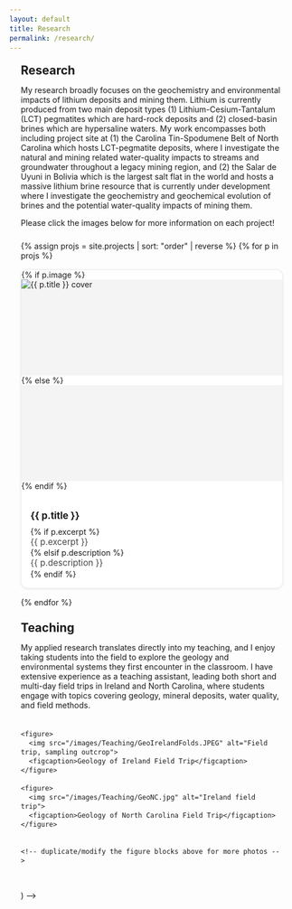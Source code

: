 ```yaml
---
layout: default
title: Research
permalink: /research/
---
```


<style>
/* Add spacing so content isn’t flush with screen edges */
.page-content {
  max-width: 900px;   /* keeps text in a nice readable width */
  margin: 0 auto;     /* centers the content */
  padding: 0 20px;    /* adds space on left/right */
  box-sizing: border-box;
}

/* Optional: nicer typography spacing for headings & paragraphs */
.page-content h1,
.page-content h2,
.page-content h3 {
  margin-top: 1.25rem;
  margin-bottom: 0.6rem;
}

/* Simple, theme-friendly project grid */
.project-grid {
  display: grid;
  grid-template-columns: repeat(auto-fill, minmax(260px, 1fr));
  gap: 16px;
  margin: 1.5rem 0;
}
.project-card {
  display: block;
  background: #fff;
  border-radius: 12px;
  border: 1px solid rgba(0,0,0,.08);
  box-shadow: 0 1px 4px rgba(0,0,0,.08);
  overflow: hidden;
  text-decoration: none;
  color: inherit;
  transition: transform .08s ease, box-shadow .2s ease;
}
.project-card:hover {
  transform: translateY(-2px);
  box-shadow: 0 6px 16px rgba(0,0,0,.12);
}
.project-card__img {
  width: 100%;
  height: 170px;
  object-fit: cover;
  display: block;
  background: #f4f4f4;
}
.project-card__body {
  padding: .85rem 1rem 1rem;
}
.project-card__title {
  margin: 0 0 .25rem;
  font-size: 1.05rem;
  font-weight: 700;
}
.project-card__desc {
  margin: 0;
  color: #444;
  font-size: .95rem;
  line-height: 1.35;
}

/* Teaching gallery: reuse responsive grid but smaller thumbnails */
.teaching-gallery {
  display: grid;
  grid-template-columns: repeat(auto-fit, minmax(220px, 1fr));
  gap: 16px;
  margin: 1.25rem 0 2rem;
}
.teaching-gallery figure {
  margin: 0;
  background: #fff;
  border-radius: 8px;
  overflow: hidden;
  border: 1px solid rgba(0,0,0,0.06);
  box-shadow: 0 1px 6px rgba(0,0,0,0.06);
  display: flex;
  flex-direction: column;
}
.teaching-gallery img {
  width: 100%;
  height: 160px;
  object-fit: cover;
  display: block;
}
.teaching-gallery figcaption {
  padding: 0.5rem 0.75rem;
  font-size: 0.92rem;
  color: #333;
  line-height: 1.3;
}

/* Make sure long code/links wrap inside the container */
.page-content p, .page-content a {
  word-break: break-word;
}
</style>

<div class="page-content">
  <h2>Research</h2>
  
  <!-- ✍️ Edit this intro text anytime -->
  <p>
   My research broadly focuses on the geochemistry and environmental impacts of lithium deposits and mining them. Lithium is currently produced from two main deposit types (1) Lithium-Cesium-Tantalum (LCT) pegmatites which are hard-rock deposits and (2) closed-basin brines which are hypersaline waters. My work encompasses both including project site at (1) the Carolina Tin-Spodumene Belt of North Carolina which hosts LCT-pegmatite deposits, where I investigate the natural and mining related water-quality impacts to streams and groundwater throughout a legacy mining region, and (2) the Salar de Uyuni in Bolivia which is the largest salt flat in the world and hosts a massive lithium brine resource that is currently under development where I investigate the geochemistry and geochemical evolution of brines and the potential water-quality impacts of mining them.
  </p>

  <p>Please click the images below for more information on each project!</p>

  <div class="project-grid">
    {% assign projs = site.projects | sort: "order" | reverse %}
    {% for p in projs %}
    <a class="project-card" href="{{ p.url | relative_url }}">
      {% if p.image %}
        <img class="project-card__img" src="{{ p.image | relative_url }}" alt="{{ p.title }} cover">
      {% else %}
        <div class="project-card__img" aria-hidden="true"></div>
      {% endif %}
      <div class="project-card__body">
        <h3 class="project-card__title">{{ p.title }}</h3>
        {% if p.excerpt %}
          <p class="project-card__desc">{{ p.excerpt }}</p>
        {% elsif p.description %}
          <p class="project-card__desc">{{ p.description }}</p>
        {% endif %}
      </div>
    </a>
    {% endfor %}
  </div> <!-- /.project-grid -->

  <!-- ===== Teaching section (placed BELOW the project gallery) ===== -->
  <h2>Teaching</h2>
  <p>
    My applied research translates directly into my teaching, and I enjoy taking students into the field to explore the geology and environmental systems they first encounter in the classroom. I have extensive experience as a teaching assistant, leading both short and multi-day field trips in Ireland and North Carolina, where students engage with topics covering geology, mineral deposits, water quality, and field methods.
  </p>

  <!-- Teaching photo gallery: add/remove <figure> blocks and update image src/captions -->
  <div class="teaching-gallery">

    <figure>
      <img src="/images/Teaching/GeoIrelandFolds.JPEG" alt="Field trip, sampling outcrop">
      <figcaption>Geology of Ireland Field Trip</figcaption>
    </figure>

    <figure>
      <img src="/images/Teaching/GeoNC.jpg" alt="Ireland field trip">
      <figcaption>Geology of North Carolina Field Trip</figcaption>
    </figure>


    <!-- duplicate/modify the figure blocks above for more photos -->
  </div> <!-- /.teaching-gallery -->

<!-- Lightbox overlay (place this just before the final </div> <!-- /.page-content --> ) -->
<style>
/* Lightbox overlay */
#lightbox-overlay {
  display: none;
  position: fixed;
  z-index: 9999;
  inset: 0; /* top:0; right:0; bottom:0; left:0 */
  background: rgba(0,0,0,0.85);
  align-items: center;
  justify-content: center;
  padding: 24px;
  box-sizing: border-box;
}

/* Container for image + caption */
#lightbox-inner {
  max-width: 98%;
  max-height: 98%;
  display: flex;
  flex-direction: column;
  align-items: center;
  gap: 8px;
}

#lightbox-inner img {
  max-width: 100%;
  max-height: 80vh;
  border-radius: 6px;
  box-shadow: 0 8px 30px rgba(0,0,0,0.6);
}

/* Caption */
#lightbox-caption {
  color: #eee;
  font-size: 0.95rem;
  text-align: center;
  max-width: 90%;
}

/* Close button */
#lightbox-close {
  position: absolute;
  top: 12px;
  right: 16px;
  background: rgba(255,255,255,0.06);
  color: #fff;
  border: none;
  padding: 6px 10px;
  border-radius: 6px;
  cursor: pointer;
  font-size: 0.95rem;
  backdrop-filter: blur(2px);
}
#lightbox-close:hover { background: rgba(255,255,255,0.12); }

/* Small screens tweak */
@media (max-width: 560px) {
  #lightbox-inner img { max-height: 70vh; }
  #lightbox-caption { font-size: 0.9rem; }
}
</style>

<div id="lightbox-overlay" aria-hidden="true" role="dialog" aria-modal="true">
  <button id="lightbox-close" aria-label="Close image">✕</button>
  <div id="lightbox-inner">
    <img id="lightbox-image" src="" alt="">
    <div id="lightbox-caption"></div>
  </div>
</div>

<script>
(function() {
  const overlay = document.getElementById('lightbox-overlay');
  const overlayImg = docum


</div> <!-- /.page-content -->
